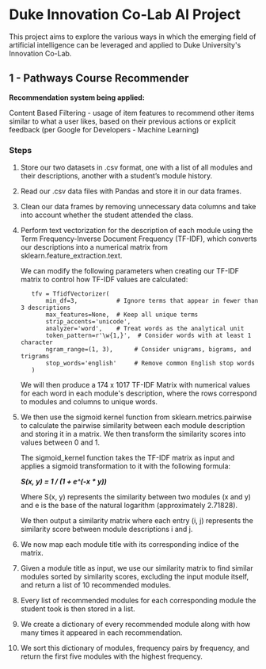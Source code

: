 # Duke Innovation Co-Lab AI Project 
This project aims to explore the various ways in which the emerging field of artificial intelligence can be leveraged and applied to Duke University's Innovation Co-Lab. 
## 1 - Pathways Course Recommender 
**Recommendation system being applied:** 

Content Based Filtering - usage of item features to recommend other items similar to what a user likes, based on their previous actions or explicit feedback (per Google for Developers - Machine Learning)

### Steps

1. Store our two datasets in .csv format, one with a list of all modules and their descriptions, another with a student’s module history.
2. Read our .csv data files with Pandas and store it in our data frames.
3. Clean our data frames by removing unnecessary data columns and take into account whether the student attended the class. 

4. Perform text vectorization for the description of each module using the Term Frequency-Inverse Document Frequency (TF-IDF), which converts our descriptions into a numerical matrix from sklearn.feature_extraction.text.

   We can modify the following parameters when creating our TF-IDF matrix to control how TF-IDF values are calculated:

   ```
      tfv = TfidfVectorizer(
          min_df=3,           # Ignore terms that appear in fewer than 3 descriptions
          max_features=None,  # Keep all unique terms
          strip_accents='unicode',
          analyzer='word',    # Treat words as the analytical unit
          token_pattern=r'\w{1,}',  # Consider words with at least 1 character
          ngram_range=(1, 3),      # Consider unigrams, bigrams, and trigrams
          stop_words='english'     # Remove common English stop words
      )
   ```

   We will then produce a 174 x 1017 TF-IDF Matrix with numerical values for each word in each module's description, where the rows correspond to     modules and columns to unique words.

5. We then use the sigmoid kernel function from sklearn.metrics.pairwise to calculate the pairwise similarity between each module description      and storing it in a matrix.    We then transform the similarity scores into values between 0 and 1. 

   The sigmoid_kernel function takes the TF-IDF matrix as input and applies a sigmoid transformation to it with the following formula:

   ***S(x, y) = 1 / (1 + e^(-x * y))***

   Where S(x, y) represents the similarity between two modules (x and y) and e is the base of the natural logarithm (approximately 2.71828).

   We then output a similarity matrix where each entry (i, j) represents the similarity score between module descriptions i and j.

6. We now map each module title with its corresponding indice of the matrix. 
7. Given a module title as input, we use our similarity matrix to find similar modules sorted by similarity scores, excluding the input module     itself, and return a list of 10 recommended modules. 
8. Every list of recommended modules for each corresponding module the student took is then stored in a list. 
9. We create a dictionary of every recommended module along with how many times it appeared in each recommendation.
10. We sort this dictionary of modules, frequency pairs by frequency, and return the first five modules with the highest frequency. 
